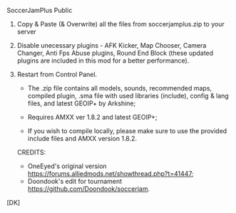 SoccerJamPlus Public

1. Copy & Paste (& Overwrite) all the files from soccerjamplus.zip to your server

2) Disable unecessary plugins - AFK Kicker, Map Chooser, Camera Changer, Anti Fps Abuse plugins, Round End Block (these updated plugins are included in this mod for a better performance).

3) Restart from Control Panel.

    - The .zip file contains all models, sounds, recommended maps, compiled plugin, .sma file with used libraries (include), config & lang files, and latest GEOIP+ by Arkshine;
  
    - Requires AMXX ver 1.8.2 and latest GEOIP+;
    - If you wish to compile locally, please make sure to use the provided include files and AMXX version 1.8.2.

    CREDITS:
    
    - OneEyed's original version https://forums.alliedmods.net/showthread.php?t=41447;
    - Doondook's edit for tournament https://github.com/Doondook/soccerjam.

[DK]
